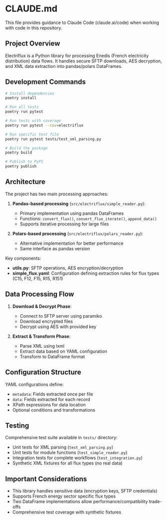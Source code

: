 # CLAUDE.md

This file provides guidance to Claude Code (claude.ai/code) when working with code in this repository.

## Project Overview

Electriflux is a Python library for processing Enedis (French electricity distribution) data flows. It handles secure SFTP downloads, AES decryption, and XML data extraction into pandas/polars DataFrames.

## Development Commands

```bash
# Install dependencies
poetry install

# Run all tests
poetry run pytest

# Run tests with coverage
poetry run pytest --cov=electriflux

# Run specific test file
poetry run pytest tests/test_xml_parsing.py

# Build the package
poetry build

# Publish to PyPI
poetry publish
```

## Architecture

The project has two main processing approaches:

1. **Pandas-based processing** (`src/electriflux/simple_reader.py`):
   - Primary implementation using pandas DataFrames
   - Functions: `convert_flux()`, `convert_flux_iterate()`, `append_data()`
   - Supports iterative processing for large files

2. **Polars-based processing** (`src/electriflux/polars_reader.py`):
   - Alternative implementation for better performance
   - Same interface as pandas version

Key components:
- **utils.py**: SFTP operations, AES encryption/decryption
- **simple_flux.yaml**: Configuration defining extraction rules for flux types (C15, F12, F15, R15, R151)

## Data Processing Flow

1. **Download & Decrypt Phase**:
   - Connect to SFTP server using paramiko
   - Download encrypted files
   - Decrypt using AES with provided key

2. **Extract & Transform Phase**:
   - Parse XML using lxml
   - Extract data based on YAML configuration
   - Transform to DataFrame format

## Configuration Structure

YAML configurations define:
- `metadata`: Fields extracted once per file
- `data`: Fields extracted for each record
- XPath expressions for data location
- Optional conditions and transformations

## Testing

Comprehensive test suite available in `tests/` directory:
- Unit tests for XML parsing (`test_xml_parsing.py`)
- Unit tests for module functions (`test_simple_reader.py`) 
- Integration tests for complete workflows (`test_integration.py`)
- Synthetic XML fixtures for all flux types (no real data)

## Important Considerations

- This library handles sensitive data (encryption keys, SFTP credentials)
- Supports French energy sector specific flux types
- Two DataFrame implementations allow performance/compatibility trade-offs
- Comprehensive test coverage with synthetic fixtures